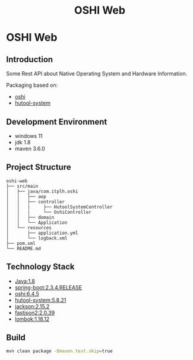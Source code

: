 <div align="center">
<h1 align="center">
OSHI Web
</h1>
</div>

# OSHI Web

## Introduction

Some Rest API about Native Operating System and Hardware Information.

Packaging based on:

- [oshi](https://github.com/oshi/oshi)
- [hutool-system](https://github.com/dromara/hutool)

## Development Environment

- windows 11
- jdk 1.8
- maven 3.6.0

## Project Structure

```
oshi-web
├── src/main
│   ├── java/com.itplh.oshi
│   │   ├── aop
│   │   ├── controller
│   │   |     ├── HutoolSystemController
│   │   |     └── OshiController
│   │   ├── domain
│   │   └── Application
│   └── resources
│       ├── application.yml
│       └── logback.xml
├── pom.xml
└── README.md
```

## Technology Stack

- [Java:1.8](https://github.com/openjdk/jdk)
- [spring-boot:2.3.4.RELEASE](https://github.com/spring-projects/spring-boot)
- [oshi:6.4.5](https://github.com/oshi/oshi)
- [hutool-system:5.8.21](https://github.com/dromara/hutool)
- [jackson:2.15.2](https://github.com/FasterXML/jackson-databind)
- [fastjson2:2.0.39](https://github.com/alibaba/fastjson2)
- [lombok:1.18.12](https://github.com/projectlombok/lombok)

## Build

```bash
mvn clean package -Dmaven.test.skip=true
```
